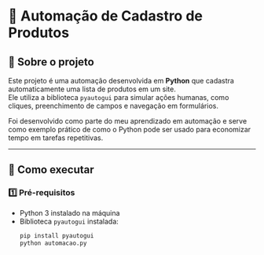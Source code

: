 # 🤖 Automação de Cadastro de Produtos

## 📌 Sobre o projeto
Este projeto é uma automação desenvolvida em **Python** que cadastra automaticamente uma lista de produtos em um site.  
Ele utiliza a biblioteca `pyautogui` para simular ações humanas, como cliques, preenchimento de campos e navegação em formulários.  

Foi desenvolvido como parte do meu aprendizado em automação e serve como exemplo prático de como o Python pode ser usado para economizar tempo em tarefas repetitivas.

---

## 🚀 Como executar

### 1️⃣ Pré-requisitos
- Python 3 instalado na máquina
- Biblioteca `pyautogui` instalada:
  ```bash
  pip install pyautogui
  python automacao.py

